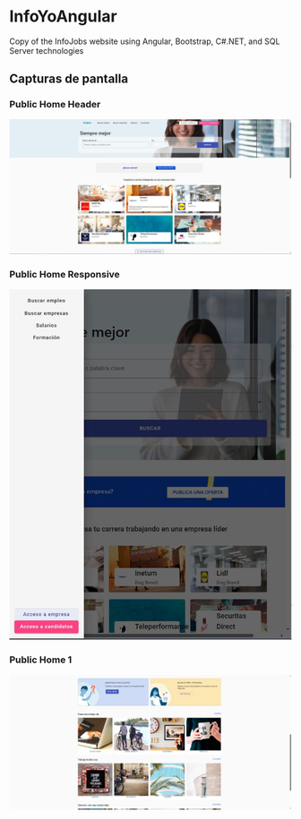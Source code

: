 # InfoYoAngular
Copy of the InfoJobs website using Angular, Bootstrap, C#.NET, and SQL Server technologies

## Capturas de pantalla

### Public Home Header
![Página principal](images/screenshot1.1.JPG)


### Public Home Responsive
![Página principal responsive](images/screenshot2.1.JPG)


### Public Home 1
![Página principal responsive](images/screenshot3.JPG)

